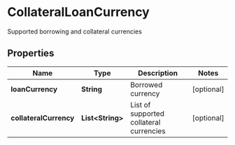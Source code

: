 

# CollateralLoanCurrency

Supported borrowing and collateral currencies
## Properties

Name | Type | Description | Notes
------------ | ------------- | ------------- | -------------
**loanCurrency** | **String** | Borrowed currency |  [optional]
**collateralCurrency** | **List&lt;String&gt;** | List of supported collateral currencies |  [optional]



